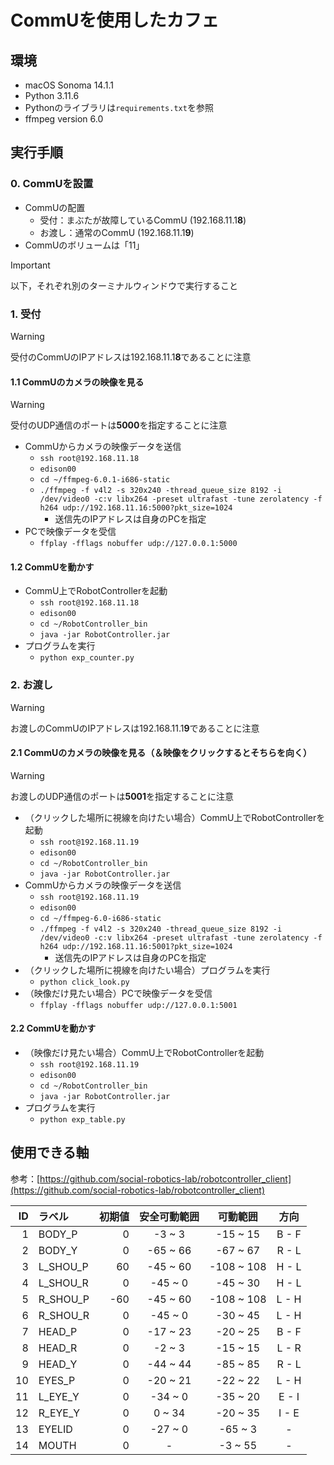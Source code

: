 # CommUを使用したカフェ

## 環境

- macOS Sonoma 14.1.1
- Python 3.11.6
- Pythonのライブラリは`requirements.txt`を参照
- ffmpeg version 6.0

## 実行手順

### 0. CommUを設置

- CommUの配置
  - 受付：まぶたが故障しているCommU (192.168.11.1**8**)
  - お渡し：通常のCommU (192.168.11.1**9**)
- CommUのボリュームは「11」

> [!IMPORTANT]
> 以下，それぞれ別のターミナルウィンドウで実行すること

### 1. 受付

> [!WARNING]
> 受付のCommUのIPアドレスは192.168.11.1**8**であることに注意

#### 1.1 CommUのカメラの映像を見る

> [!WARNING]
> 受付のUDP通信のポートは**5000**を指定することに注意

- CommUからカメラの映像データを送信
  - `ssh root@192.168.11.18`
  - `edison00`
  - `cd ~/ffmpeg-6.0.1-i686-static`
  - `./ffmpeg -f v4l2 -s 320x240 -thread_queue_size 8192 -i /dev/video0 -c:v libx264 -preset ultrafast -tune zerolatency -f h264 udp://192.168.11.16:5000?pkt_size=1024`
    - 送信先のIPアドレスは自身のPCを指定
- PCで映像データを受信
  - `ffplay -fflags nobuffer udp://127.0.0.1:5000`

#### 1.2 CommUを動かす

- CommU上でRobotControllerを起動
  - `ssh root@192.168.11.18`
  - `edison00`
  - `cd ~/RobotController_bin`
  - `java -jar RobotController.jar`
- プログラムを実行
  - `python exp_counter.py`

### 2. お渡し

> [!WARNING]
> お渡しのCommUのIPアドレスは192.168.11.1**9**であることに注意

#### 2.1 CommUのカメラの映像を見る（＆映像をクリックするとそちらを向く）

> [!WARNING]
> お渡しのUDP通信のポートは**5001**を指定することに注意

- （クリックした場所に視線を向けたい場合）CommU上でRobotControllerを起動
  - `ssh root@192.168.11.19`
  - `edison00`
  - `cd ~/RobotController_bin`
  - `java -jar RobotController.jar`
- CommUからカメラの映像データを送信
  - `ssh root@192.168.11.19`
  - `edison00`
  - `cd ~/ffmpeg-6.0-i686-static`
  - `./ffmpeg -f v4l2 -s 320x240 -thread_queue_size 8192 -i /dev/video0 -c:v libx264 -preset ultrafast -tune zerolatency -f h264 udp://192.168.11.16:5001?pkt_size=1024`
    - 送信先のIPアドレスは自身のPCを指定
- （クリックした場所に視線を向けたい場合）プログラムを実行
  - `python click_look.py`
- （映像だけ見たい場合）PCで映像データを受信
  - `ffplay -fflags nobuffer udp://127.0.0.1:5001`

#### 2.2 CommUを動かす

- （映像だけ見たい場合）CommU上でRobotControllerを起動
  - `ssh root@192.168.11.19`
  - `edison00`
  - `cd ~/RobotController_bin`
  - `java -jar RobotController.jar`
- プログラムを実行
  - `python exp_table.py`

## 使用できる軸

参考：[https://github.com/social-robotics-lab/robotcontroller_client](https://github.com/social-robotics-lab/robotcontroller_client)

| ID | ラベル | 初期値 | 安全可動範囲 | 可動範囲 | 方向 |
| ---: | :--- | ---: | :---: | :---: | :---: |
| 1 | BODY_P | 0 | -3 ~ 3 | -15 ~ 15 | B - F |
| 2 | BODY_Y | 0 | -65 ~ 66 | -67 ~ 67 | R - L |
| 3 | L_SHOU_P | 60 | -45 ~ 60 | -108 ~ 108 | H - L |
| 4 | L_SHOU_R | 0 | -45 ~ 0 | -45 ~ 30 | H - L |
| 5 | R_SHOU_P | -60 | -45 ~ 60 | -108 ~ 108 | L - H |
| 6 | R_SHOU_R | 0 | -45 ~ 0 | -30 ~ 45 | L - H |
| 7 | HEAD_P | 0 | -17 ~ 23 | -20 ~ 25 | B - F |
| 8 | HEAD_R | 0 | -2 ~ 3 | -15 ~ 15 | L - R |
| 9 | HEAD_Y | 0 | -44 ~ 44 | -85 ~ 85 | R - L |
| 10 | EYES_P | 0 | -20 ~ 21 | -22 ~ 22 | L - H |
| 11 | L_EYE_Y | 0 | -34 ~ 0 | -35 ~ 20 | E - I|
| 12 | R_EYE_Y | 0 | 0 ~ 34 | -20 ~ 35 | I - E|
| 13 | EYELID | 0 | -27 ~ 0 | -65 ~ 3 | - |
| 14 | MOUTH | 0 | - | -3 ~ 55 | - |
